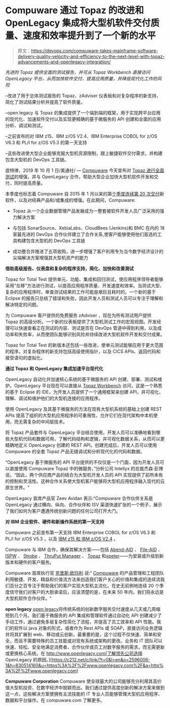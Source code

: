 # Compuware 通过 Topaz 的改进和 OpenLegacy 集成将大型机软件交付质量、速度和效率提升到了一个新的水平

> 原文：<https://devops.com/compuware-takes-mainframe-software-delivery-quality-velocity-and-efficiency-to-the-next-level-with-topaz-advancements-and-openlegacy-integration/>

*先进的 Topaz 提供全面的测试报告，并可从 Topaz Workbench 直接访问 OpenLegacy 平台，从而加快软件交付，提高应用质量，并降低现代化工作的风险*

–改进了用于总体测试报告的 Topaz、zAdviser 仪表板和对复杂程序的新支持，简化了测试结果分析并提高了软件质量。

–open legacy 与 Topaz 的集成提供了一个端到端的框架，用于实现跨平台应用的现代化、加速软件交付以及实现更精确的基于微服务的 API 创建和全面的应用分析、调试和测试。

–之前宣布的对 IBM z15、IBM z/OS V2.4、IBM Enterprise COBOL for z/OS V6.3 和 PL/I for z/OS V5.3 的第一天支持

–这些改进使大型企业能够克服大型机资源限制，跟上敏捷软件交付需求，并构建包含大型机的 DevOps 工具链。

底特律，2019 年 10 月 1 日/美通社/ — [Compuware](https://c212.net/c/link/?t=0&l=en&o=2596006-1&h=3417598457&u=https%3A%2F%2Fwww.compuware.com%2F&a=Compuware) 今天宣布对 [Topaz 进行全面测试](https://c212.net/c/link/?t=0&l=en&o=2596006-1&h=4291398413&u=https%3A%2F%2Fwww.compuware.com%2Ftopaz-for-total-test-automation%2F&a=Topaz+for+Total+Test)的增强，并与 OpenLegacy 合作，帮助大型企业加快大型机软件开发和交付，同时提高质量。

本季度也标志着 Compuware 自 2015 年 1 月以来的第[个季度连续第 20 次交付](https://c212.net/c/link/?t=0&l=en&o=2596006-1&h=3834128938&u=https%3A%2F%2Fwww.compuware.com%2Flaunch-announcements%2F&a=20th+consecutive+delivery)新软件，以及对经典产品和/或集成的增强。在此期间，Compuware:

*   Topaz 从一个企业数据管理产品发展成为一整套被软件开发人员广泛采用的强力解决方案

*   与包括 SonarSource、XebiaLabs、CloudBees (Jenkins)和 BMC 在内的 18 家最先进的 DevOps 合作伙伴建立了合作关系,使客户能够使用他们首选的工具构建包含大型机的 DevOps 工具链

*   成功整合并推进了五项收购，进一步增强了客户利用专为当今数字经济设计的尖端解决方案增强其大型机资产的能力

**借助高级报告、仪表盘和复杂的程序支持，简化、加快和改善测试**

Topaz for Total Test 提供单元、功能、集成和回归测试，使应用程序领导者能够采用“左移”方法进行测试，以提高应用程序质量、开发速度和效率。当测试大型、复杂的应用程序时，审查测试结果的工作可能是艰巨且耗时的。一个新的基于 Eclipse 的报告只总结了错误和失败，因此开发人员和测试人员可以专注于理解和解决特定的问题。

为 Compuware 客户提供的免费服务 zAdviser ，现在为所有测试用户提供 Topaz 的高级分析。一个新的仪表板提供了大型机测试工作的宏观视图。开发经理可以快速查看正在测试的内容、测试是否在 DevOps 管道中得到利用，以及成功率和失败率，从而使团队能够识别风险并持续改进大型机软件开发和交付成果。

Topaz for Total Test 的新版本还包括一些改进，使单元测试能够应用于更大范围的程序。对复杂程序的新支持包括高级使用指针，以及 CICS APIs、返回代码和接受语句的虚拟化。

**通过 Topaz 和 OpenLegacy 集成加速平台现代化**

OpenLegacy 自动化并加速核心系统的基于微服务的 API 创建、部署、测试和维护。OpenLegacy 平台现在可以直接从 [Topaz Workbench](https://c212.net/c/link/?t=0&l=en&o=2596006-1&h=839650475&u=https%3A%2F%2Fwww.compuware.com%2Fworkbench-mainframe-modernization%2F&a=Topaz+Workbench) 访问，这是一个熟悉的基于 Eclipse 的 IDE，为开发人员提供了一个通用框架来创建 API，并可视化、理解、调试和维护他们的大型机连接的应用程序。

使用 OpenLegacy 及其基于微服务的方法在现有大型机系统的基础上创建 REST APIs 提高了组织的大型机应用程序的可重用性，允许它们在现代架构中本机使用，而无需复杂的中间层技术。

将 Topaz 产品套件与 OpenLegacy 平台结合使用，开发人员可以准确地看到哪些大型机代码和数据可用，了解代码结构和逻辑，并可视化数据关系，从而可以更精确地定义 OpenLegacy 创建的 REST API。创建完成后，开发人员可以使用 Compuware 的全套 Topaz 产品无缝调试和分析现代化的代码和数据。

“OpenLegacy 基于微服务的 API 平台提供的不仅仅是一个门面，因为开发人员可以直接使用 Compuware Topaz 中的微服务，”分析公司 Intellyx 的总裁杰森·彭博说。“因此，两个供应商产品的结合为大型机开发人员的 API 实现提供了前所未有的控制和灵活性。这种合作关系使大型机客户能够将大型机应用程序融入现代的云原生世界。"

OpenLegacy 首席产品官 Zeev Avidan 表示:“Compuware 合作伙伴关系是 OpenLegacy 通过横向、纵向、合作伙伴和 ISV 渠道快速扩张的一个例子，展示了我们如何为客户遭遇传统创新问题的任何公司打开大门。

**对 IBM 企业软件、硬件和新操作系统的第一天支持**

Compuware 之前宣布第一天支持 IBM Enterprise COBOL for z/OS V6.3 和 PL/I for z/OS V5.3 ，以及 [IBM z15 和 IBM z/OS V2.4](https://c212.net/c/link/?t=0&l=en&o=2596006-1&h=2805649789&u=https%3A%2F%2Fresources.compuware.com%2Fday1_z15-ibm-zos-v2_4&a=IBM+z15+and+IBM+z%2FOS+V2.4) 。

Compuware 与 IBM 合作，确保其解决方案——包括 [Abend-AID](https://c212.net/c/link/?t=0&l=en&o=2596006-1&h=1790227553&u=https%3A%2F%2Fcompuware.com%2Fabend-aid-fault-management%2F&a=Abend-AID) 、 [File-AID](https://c212.net/c/link/?t=0&l=en&o=2596006-1&h=2367415526&u=https%3A%2F%2Fcompuware.com%2Ffile-aid-data-management%2F&a=File-AID) 、 [ISPW](https://c212.net/c/link/?t=0&l=en&o=2596006-1&h=2797771098&u=https%3A%2F%2Fwww.compuware.com%2Fispw-source-code-management%2F&a=ISPW) 、 [Strobe](https://c212.net/c/link/?t=0&l=en&o=2596006-1&h=2986742087&u=https%3A%2F%2Fcompuware.com%2Fstrobe-mainframe-performance-monitoring%2F&a=Strobe) 、 [ThruPut Manager](https://c212.net/c/link/?t=0&l=en&o=2596006-1&h=304265607&u=https%3A%2F%2Fwww.compuware.com%2Fthruputmanager-batch-automation%2F&a=ThruPut+Manager) 、 [Topaz](https://c212.net/c/link/?t=0&l=en&o=2596006-1&h=1491983472&u=https%3A%2F%2Fcompuware.com%2Ftopaz-modern-mainframe-development-testing%2F&a=Topaz) 和[xpeter](https://c212.net/c/link/?t=0&l=en&o=2596006-1&h=4085573779&u=https%3A%2F%2Fcompuware.com%2Fxpediter-mainframe-debugging-tools%2F&a=Xpediter)——为安装或升级到新版本和硬件的客户服务。

Compuware 首席执行官 [克里斯·欧玛利](https://c212.net/c/link/?t=0&l=en&o=2596006-1&h=2077664530&u=https%3A%2F%2Fwww.linkedin.com%2Fin%2Fchristophertomalley%2F&a=Chris+O%27Malley) 说:“ [Compuware](https://c212.net/c/link/?t=0&l=en&o=2596006-1&h=1876704381&u=https%3A%2F%2Fwww.linkedin.com%2Fcompany%2F1976%2F&a=Compuware) 的产品管理和工程团队利用敏捷、开发、精益和价值流方法来创造我们客户关心的价值和集成的连续流我们百分之百专注于帮助我们的客户实现大型机主流化。在史无前例地连续 20 个季度信守我们对客户的大胆承诺后，应该清楚的是，在未来 50 年内，我们将永远是大型机软件合作伙伴。"

**open legacy** [open legacy](https://c212.net/c/link/?t=0&l=en&o=2596006-1&h=1275037521&u=https%3A%2F%2Fwww.openlegacy.com%2F&a=OpenLegacy)将传统系统的创新数字服务交付速度从几天或几周缩短到几个月。我们基于微服务的 API 集成和管理软件通过自动化 API 创建减少了手动工作，通过避免多层复杂性简化了流程，并提高了员工效率和 API 性能。我们的软件以 java 对象的形式，或者作为 Rest APIs 或 SOAP，直接访问业务逻辑并将其扩展到 web、移动或云创新。最重要的是，这个过程不仅快速、简单和安全，而且不需要特殊的员工技能或对现有系统或架构的更改。业务和 IT 团队可以快速、轻松、安全地满足消费者、合作伙伴或员工对数字服务的需求，而无需更新或更换核心系统。在 http://www.openlegacy.com[了解领先公司选择 OpenLegacy 的原因。](https://c212.net/c/link/?t=0&l=en&o=2596006-1&h=830514160&u=https%3A%2F%2Fwww.openlegacy.com%2F&a=http%3A%2F%2Fwww.openlegacy.com)

**Compuware Corporation** Compuware 使全球最大的公司能够充分利用其高价值大型机投资，在数字经济中脱颖而出。我们通过提供高度创新的解决方案来做到这一点，这些解决方案使拥有主流技能的 IT 专业人员能够管理大型机应用程序、数据和平台操作。在 compuware.com 了解更多。